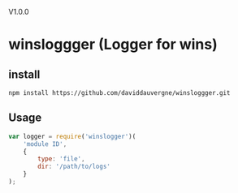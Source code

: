V1.0.0

# winsloggger (Logger for wins)

## install

	npm install https://github.com/daviddauvergne/winsloggger.git

## Usage

```javascript
var logger = require('winslogger')(
	'module ID',
	{
		type: 'file',
		dir: '/path/to/logs'
	}
);
```
